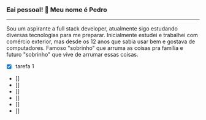 ### Eai pessoal! 👋 Meu nome é Pedro

<hr> 

Sou um aspirante a full stack developer, atualmente sigo estudando diversas tecnologias para me preparar. Inicialmente estudei e trabalhei com comércio exterior, mas desde os 12 anos que sabia usar bem e gostava de computadores. Famoso "sobrinho" que arruma as coisas pra família e futuro "sobrinho" que vive de arrumar essas coisas. 



- [x] tarefa 1
- [] 
- [] 
- [] 
- [] 
- [] 
- [] 
